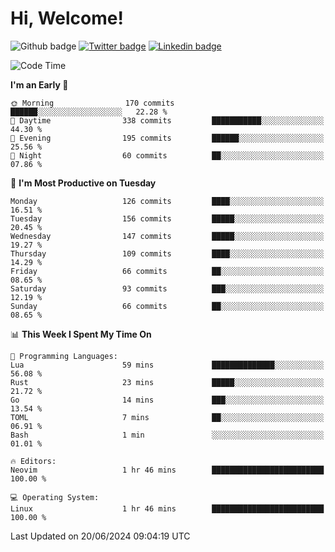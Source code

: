   # Hi, Welcome!
  ![Github badge](https://img.shields.io/github/followers/kraken-afk.svg?style=social&label=Follow&maxAge=2592000)
  [![Twitter badge](https://img.shields.io/badge/-Twitter-00acee?style=flat-square&logo=Twitter&logoColor=white)](https://twitter.com/trshppl)
  [![Linkedin badge](https://img.shields.io/badge/LinkedIn-0077B5?style=flat-square&logo=linkedin&logoColor=white)](https://www.linkedin.com/in/noveanrer)
<!--START_SECTION:waka-->
![Code Time](http://img.shields.io/badge/Code%20Time-231%20hrs%2038%20mins-blue)

**I'm an Early 🐤** 

```text
🌞 Morning                170 commits         ██████░░░░░░░░░░░░░░░░░░░   22.28 % 
🌆 Daytime                338 commits         ███████████░░░░░░░░░░░░░░   44.30 % 
🌃 Evening                195 commits         ██████░░░░░░░░░░░░░░░░░░░   25.56 % 
🌙 Night                  60 commits          ██░░░░░░░░░░░░░░░░░░░░░░░   07.86 % 
```
📅 **I'm Most Productive on Tuesday** 

```text
Monday                   126 commits         ████░░░░░░░░░░░░░░░░░░░░░   16.51 % 
Tuesday                  156 commits         █████░░░░░░░░░░░░░░░░░░░░   20.45 % 
Wednesday                147 commits         █████░░░░░░░░░░░░░░░░░░░░   19.27 % 
Thursday                 109 commits         ████░░░░░░░░░░░░░░░░░░░░░   14.29 % 
Friday                   66 commits          ██░░░░░░░░░░░░░░░░░░░░░░░   08.65 % 
Saturday                 93 commits          ███░░░░░░░░░░░░░░░░░░░░░░   12.19 % 
Sunday                   66 commits          ██░░░░░░░░░░░░░░░░░░░░░░░   08.65 % 
```


📊 **This Week I Spent My Time On** 

```text
💬 Programming Languages: 
Lua                      59 mins             ██████████████░░░░░░░░░░░   56.08 % 
Rust                     23 mins             █████░░░░░░░░░░░░░░░░░░░░   21.72 % 
Go                       14 mins             ███░░░░░░░░░░░░░░░░░░░░░░   13.54 % 
TOML                     7 mins              ██░░░░░░░░░░░░░░░░░░░░░░░   06.91 % 
Bash                     1 min               ░░░░░░░░░░░░░░░░░░░░░░░░░   01.01 % 

🔥 Editors: 
Neovim                   1 hr 46 mins        █████████████████████████   100.00 % 

💻 Operating System: 
Linux                    1 hr 46 mins        █████████████████████████   100.00 % 
```


 Last Updated on 20/06/2024 09:04:19 UTC
<!--END_SECTION:waka-->